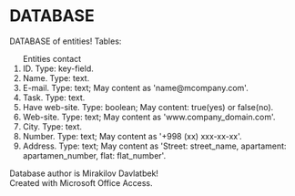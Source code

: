 # DATABASE
DATABASE of entities!
Tables:
 <ol>Entities contact
  <li>ID. Type: key-field.</li>
  <li>Name. Type: text.</li>
  <li>E-mail. Type: text; May content as 'name@mcompany.com'.</li>
  <li>Task. Type: text.</li>
  <li>Have web-site. Type: boolean; May content: true(yes) or false(no).</li>
  <li>Web-site. Type: text; May content as 'www.company_domain.com'.</li>
  <li>City. Type: text.</li>
  <li>Number. Type: text; May content as '+998 (xx) xxx-xx-xx'.</li>
  <li>Address. Type: text; May content as 'Street: street_name, apartament: apartamen_number, flat: flat_number'.</li>
</ol>

Database author is Mirakilov Davlatbek!<br>
Created with Microsoft Office Access.
